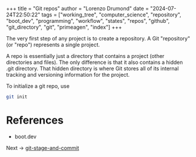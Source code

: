 +++
title = "Git repos"
author = "Lorenzo Drumond"
date = "2024-07-24T22:50:22"
tags = ["working_tree",  "computer_science",  "repository",  "boot_dev",  "programming",  "workflow",  "states",  "repos",  "github",  "git_directory",  "git",  "primeagen",  "index"]
+++



The very first step of any project is to create a
repository. A Git "repository" (or "repo") represents a
single project.

A repo is essentially just a directory that contains a
project (other directories and files). The only difference
is that it also contains a hidden .git directory. That
hidden directory is where Git stores all of its internal
tracking and versioning information for the project.

To initialize a git repo, use

```bash
git init
```

# References

- boot.dev

Next -> [git-stage-and-commit](/wiki/git-stage-and-commit/)
